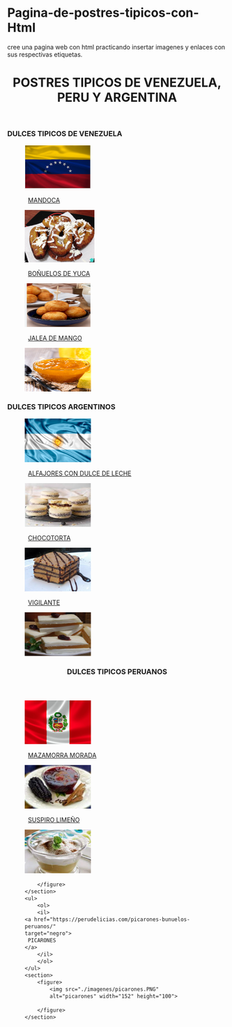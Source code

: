 # Pagina-de-postres-tipicos-con-Html
cree una pagina web con html practicando insertar imagenes y enlaces con sus respectivas etiquetas.
<!DOCTYPE html>
<html lang="en">
<head>
    <meta charset="UTF-8">
    <meta http-equiv="X-UA-Compatible" content="IE=edge">
    <meta name="viewport" content="width=, initial-scale=1.0">
    <link rel="stylesheet" href="styles.css" >
    <title> POSTRES TIPICOS </title>
</head>
<body>
    <header>
        <h1>
            POSTRES TIPICOS DE VENEZUELA, PERU Y ARGENTINA 
        </h1>
    </header>
    <nav>
        <h3>
            DULCES TIPICOS DE VENEZUELA 
        </h3>
    </nav>
    <main>
        <section>
        <figure>
            <img src="./imagenes/Captura.PNG"
             alt="bandera" width="152" height="100"> 
        </figure>
        </section>
    <ul>
        <ol>
        <il>
    <a href="https://www.divinacocina.es/mandocas/"
    target="negro">
     MANDOCA
    </a>
        </il>
        </ol>
    </ul>
       <section>
        <figure>
            <img src="./imagenes/mandoca.PNG"
            alt="mandoca" width="160" height="120">
        </figure>
      </section>
    <ul>
        <ol>
        <il>
    <a href="https://www.quericavida.com/recetas/bunuelos-de-yuca-venezolanos/a39a3d60-3d5b-4480-8a32-152a99fe83b3"
    target="negro">
     BOÑUELOS DE YUCA
    </a>
        </il>
        </ol>
    </ul>
       <section>
        <figure>
            <img src="./imagenes/bonuelos2.PNG"
            alt="bonuelo" width="152" height="100">
        </figure>
      </section>
    <ul>
        <ol>
        <il>
    <a href="https://www.recetasgratis.net/receta-de-jalea-de-mango-casera-15406.html"
    target="negro">
    JALEA DE MANGO
    </a>
        </il>
        </ol>
    </ul>
       <section>
        <figure>
            <img src="./imagenes/jalea.PNG"
            alt="jalea" width="152" height="100">
        </figure>
      </section>
</main>
 <main>
<nav>
    <h3>
        DULCES TIPICOS ARGENTINOS 
    </h3>
       <section>
        <figure>
            <img src="./imagenes/banderaarg.PNG"
            alt="arg" width="152" height="100">
        </figure>
      </section>
</nav>
      <ul>
         <ol>
         <il>
    <a href="https://www.petitchef.es/recetas/merienda/alfajores-argentinos-con-dulce-de-leche-fid-1572158"
    target="negro">
     ALFAJORES CON DULCE DE LECHE 
    </a>
         </il>
         </ol>
      </ul>
      <section>
        <figure>
            <img src="./imagenes/alfajores.PNG"
            alt="alfajores" width="152" height="100">
        </figure>
      </section>
      <ul>
         <ol>
         <il>
    <a href="https://www.paulinacocina.net/receta-chocotorta-original/21722"
    target="negro">
      CHOCOTORTA
    </a>
        </il>
        </ol>
      </ul>
       <section>
        <figure>
            <img src="./imagenes/chocotorta.PNG"
            alt="" width="152" height="100">
        </figure>
       </section>
      <ul>
        <ol>
        <il>
    <a href="https://cookpad.com/ar/recetas/125215-postre-tipico-argentino-vigilante"
        target="negro">
      VIGILANTE
    </a>
        </il>
        </ol>
      </ul>
      <section>
        <figure>
            <img src="./imagenes/vigilante.PNG"
            alt="" width="152" height="100">
        </figure>
      </section>
         </main>
         

<main>
    <nav>
        <header>
            <h3>
                DULCES TIPICOS PERUANOS 
            </h3>
        </header>
    </nav>
    <section>
        <figure>
            <img src="./imagenes/bandeperu.PNG"
            alt="peru" width="152" height="100">
        </figure>
    </section>
    <ul>
        <ol>
        <il>
    <a href="https://cookpad.com/ar/recetas/5891142-mazamorra-morada"
    target="negro">
      MAZAMORRA MORADA
    </a>
        </il>
        </ol>
    </ul>
    <section>
        <figure>
            <img src="./imagenes/mazamorra.PNG"
            alt="mazamorra" width="152" height="100">
        </figure>
    </section>
    <ul>
        <ol>
        <il>
    <a href="https://www.clarin.com/recetas/postres/suspiro-limeno_7_lHWuRODpD.html?gclid=EAIaIQobChMInP2xr623_gIVSi1MCh359w-HEAAYASAAEgLVo_D_BwE"
    target="negro">
      SUSPIRO LIMEÑO
    </a>       
        </il>
        </ol>
    </ul>
    <section>
        <figure>
            <img src="./imagenes/suspiro.PNG"
            alt="suspiro" width="152" height="100">

        </figure>
    </section>
    <ul>
        <ol>
        <il>
    <a href="https://perudelicias.com/picarones-bunuelos-peruanos/"
    target="negro">
     PICARONES
    </a>
        </il>
        </ol>
    </ul>
    <section>
        <figure>
            <img src="./imagenes/picarones.PNG"
            alt="picarones" width="152" height="100">

        </figure>
    </section>
</main>
    </body>
</html>

